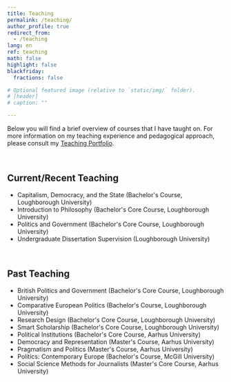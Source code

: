 ```yaml
---
title: Teaching
permalink: /teaching/
author_profile: true
redirect_from:
  - /teaching
lang: en
ref: teaching
math: false
highlight: false
blackfriday:
  fractions: false

# Optional featured image (relative to `static/img/` folder).
# [header]
# caption: ""

---
```


Below you will find a brief overview of courses that I have taught on. For more information on my teaching experience and pedagogical approach, please consult my [Teaching Portfolio](https://anthonykevins.github.io/files/Teaching_Portfolio.pdf).

&nbsp;

## Current/Recent Teaching

- Capitalism, Democracy, and the State (Bachelor's Course, Loughborough University)
- Introduction to Philosophy (Bachelor's Core Course, Loughborough University)
- Politics and Government (Bachelor's Core Course, Loughborough University)
- Undergraduate Dissertation Supervision (Loughborough University)

&nbsp;

## Past Teaching 

- British Politics and Government (Bachelor's Core Course, Loughborough University)
- Comparative European Politics (Bachelor's Course, Loughborough University)
- Research Design (Bachelor's Core Course, Loughborough University)
- Smart Scholarship (Bachelor's Core Course, Loughborough University)
- Political Institutions (Bachelor's Core Course, Aarhus University)
- Democracy and Representation (Master's Course, Aarhus University)
- Pragmatism and Politics (Master's Course, Aarhus University)
- Politics: Contemporary Europe (Bachelor's Course, McGill University)
- Social Science Methods for Journalists (Master's Core Course, Aarhus University)
